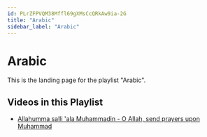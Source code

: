 ```yaml
---
id: PLrZFPVQM38Mffl69gXMsCcQRkAw9ia-2G
title: "Arabic"
sidebar_label: "Arabic"
---
```


# Arabic

This is the landing page for the playlist "Arabic".

## Videos in this Playlist

- [Allahumma salli 'ala Muhammadin - O Allah, send prayers upon Muhammad](T6bMUNJbk_0.md)

